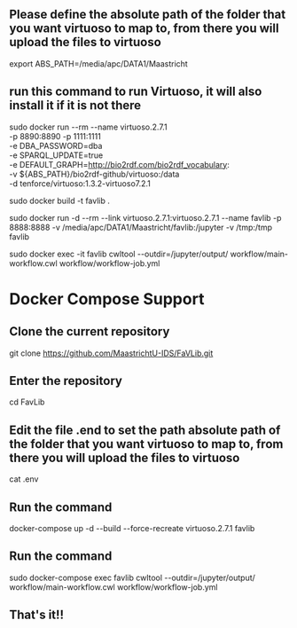 ## Please define the absolute path of the folder that you want virtuoso to map to, from there you will upload the files to virtuoso
export ABS_PATH=/media/apc/DATA1/Maastricht

## run this command to run Virtuoso, it will also install it if it is not there

sudo docker run --rm --name virtuoso.2.7.1 \
    -p 8890:8890 -p 1111:1111 \
    -e DBA_PASSWORD=dba \
    -e SPARQL_UPDATE=true \
    -e DEFAULT_GRAPH=http://bio2rdf.com/bio2rdf_vocabulary: \
    -v ${ABS_PATH}/bio2rdf-github/virtuoso:/data \
    -d tenforce/virtuoso:1.3.2-virtuoso7.2.1

sudo docker build -t favlib .

sudo docker run -d --rm --link virtuoso.2.7.1:virtuoso.2.7.1 --name favlib -p 8888:8888 -v /media/apc/DATA1/Maastricht/favlib:/jupyter -v /tmp:/tmp favlib

sudo docker exec -it favlib cwltool --outdir=/jupyter/output/ workflow/main-workflow.cwl workflow/workflow-job.yml

# Docker Compose Support

## Clone the current repository
git clone https://github.com/MaastrichtU-IDS/FaVLib.git

## Enter the repository

cd FavLib

## Edit the file .end to set the path absolute path of the folder that you want virtuoso to map to, from there you will upload the files to virtuoso

cat .env

## Run the command

docker-compose up -d --build --force-recreate virtuoso.2.7.1 favlib

## Run the command

sudo docker-compose exec favlib cwltool --outdir=/jupyter/output/ workflow/main-workflow.cwl workflow/workflow-job.yml

## That's it!!
